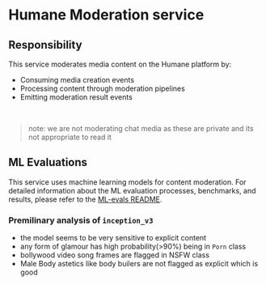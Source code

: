 # Humane Moderation service

## Responsibility

This service moderates media content on the Humane platform by:

-  Consuming media creation events
-  Processing content through moderation pipelines
-  Emitting moderation result events

<br>

> note: we are not moderating chat media as these are private and its not appropriate to read it

## ML Evaluations

This service uses machine learning models for content moderation.
For detailed information about the ML evaluation processes, benchmarks, and results, please refer to the [ML-evals README](./ML-evals/README.md).

### Premilinary analysis of `inception_v3`

-  the model seems to be very sensitive to explicit content
-  any form of glamour has high probability(>90%) being in `Porn` class
-  bollywood video song frames are flagged in NSFW class
-  Male Body astetics like body builers are not flagged as explicit which is good
